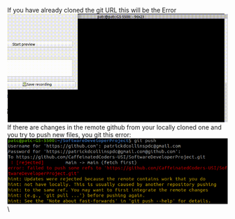 If you have already cloned the git URL this will be the Error\
![](cloned_already.gif)\
If there are changes in the remote github from your locally cloned one 
and you try to push new files, you git this error:\
![alt text](pushError.png)\
